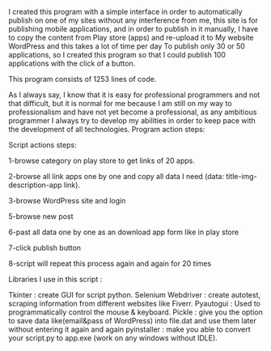I created this program with a simple interface in order to automatically publish on one of my sites without any interference from me, this site is for publishing mobile applications, and in order to publish in it manually, I have to copy the content from Play store (apps) and re-upload it to My website WordPress and this takes a lot of time per day To publish only 30 or 50 applications, so I created this program so that I could publish 100 applications with the click of a button.

This program consists of 1253 lines of code.

As I always say, I know that it is easy for professional programmers and not that difficult, but it is normal for me because I am still on my way to professionalism and have not yet become a professional, as any ambitious programmer I always try to develop my abilities in order to keep pace with the development of all technologies.
Program action steps:

Script actions steps:

1-browse category on play store to get links of 20 apps.

2-browse all link apps one by one and copy all data I need (data: title-img-description-app link).

3-browse WordPress site and login

5-browse new post

6-past all data one by one as an download app form like in play store

7-click publish button

8-script will repeat this process again and again for 20 times


Libraries I use in this script :

Tkinter : create GUI for script python.
Selenium Webdriver : create autotest, scraping information from different websites like Fiverr.
Pyautogui : Used to programmatically control the mouse & keyboard.
Pickle : give you the option to save data like(email&pass of WordPress) into file.dat and use them later without entering it again and again
pyinstaller : make you able to convert your script.py to app.exe (work on any windows without IDLE).
